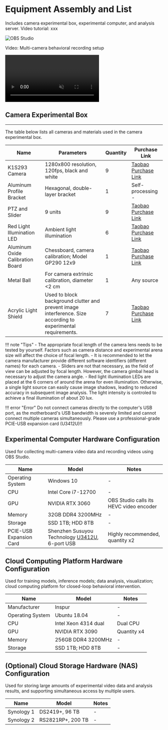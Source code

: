 # Equipment Assembly and List
Includes camera experimental box, experimental computer, and analysis server. Video tutorial: xxx

![OBS Studio](../../../assets/images/Fig_setup_computers.jpg)


<div class="video-item">
    <p class="video-legend">Video: Multi-camera behavioral recording setup</p>
    <video controls muted playsinline class="responsive-video" data-src="../../../assets/hls_videos/VideoS1_multicam_24092111/playlist.m3u8"></video>
</div>


## Camera Experimental Box
---
The table below lists all cameras and materials used in the camera experimental box.

| Name | Parameters | Quantity | Purchase Link |
| --- | --- | --- | --- |
| K1S293 Camera | 1280x800 resolution, 120fps, black and white | 9 | [Taobao Purchase Link](https://item.taobao.com/item.htm?abbucket=16&id=673966141469&mi_id=0000013g7j7UpaJ64Exz65IlngXWkLZ9sfelfsEn2X13zX8&ns=1&skuId=4847993832885&spm=a21n57.1.hoverItem.2&utparam=%7B%22aplus_abtest%22%3A%22f141c2e8af0beb2b17c50d6928369058%22%7D&xxc=taobaoSearch) |
| Aluminum Profile Bracket | Hexagonal, double-layer bracket | 1 | Self-processing - |
| PTZ and Slider | 9 units | 9 | [Taobao Purchase Link](https://detail.tmall.com/item.htm?ali_refid=a3_420434_1006%3A1235740172%3AH%3Ay5eWtaTmsQXaYHDf3rdNpw%3D%3D%3Acddb45a6e952fea324f7f8ca9b58a747&ali_trackid=282_cddb45a6e952fea324f7f8ca9b58a747&id=618612474440&mi_id=00000WXWJPD9KZGe1JIPbpopt1j0eW1dCgR9iqFt5cqPX7I&mm_sceneid=1_0_473760138_0&priceTId=214784b117552392607548476e139d&skuId=4589499395015&spm=a21n57.1.hoverItem.19&utparam=%7B%22aplus_abtest%22%3A%224f075094f900fbfd5878013dac96718e%22%7D&xxc=ad_ztc) |
| Red Light Illumination LED | Ambient light illumination | 6 | [Taobao Purchase Link](https://detail.tmall.com/item.htm?abbucket=16&id=894491969439&mi_id=0000gIiVlXkfMSs1hqx-2s6runtTm23KD83tPFYnpdfCihI&ns=1&priceTId=2147808d17552395078942562e1572&sku_properties=1627207%3A26922829615&spm=a21n57.1.hoverItem.2&utparam=%7B%22aplus_abtest%22%3A%22b7a00053266c2f6523b7c342bd40fbe4%22%7D&xxc=taobaoSearch) |
| Aluminum Oxide Calibration Board | Chessboard, camera calibration; Model GP290 12x9 | 1 |[Taobao Purchase Link](https://item.taobao.com/item.htm?abbucket=0&id=558737448467&ns=1&spm=a21n57.1.0.0.2699523cr0RQDF) |
| Metal Ball | For camera extrinsic calibration, diameter <2 cm | 1 | Any source |
| Acrylic Light Shield | Used to block background clutter and prevent image interference. Size according to experimental requirements. | 7 | [Taobao Purchase Link](https://item.taobao.com/item.htm?id=623132143028&spm=tbpc.boughtlist.suborder_itemtitle.1.5cb72e8dIZHSFZ) |

!!! note "Tips"
    - The appropriate focal length of the camera lens needs to be tested by yourself. Factors such as camera distance and experimental arena size will affect the choice of focal length.
    - It is recommended to let the camera manufacturer provide different software identifiers (different names) for each camera.
    - Sliders are not that necessary, as the field of view can be adjusted by focal length. However, the camera gimbal head is necessary to adjust the camera angle.
    - Red light illumination LEDs are placed at the 6 corners of around the arena for even illumination. Otherwise, a single light source can easily cause image shadows, leading to reduced accuracy in subsequent image analysis. The light intensity is controled to achieve a final illumination of about 20 lux.

!!! error "Error"
    Do not connect cameras directly to the computer's USB port, as the motherboard's USB bandwidth is severely limited and cannot connect multiple cameras simultaneously. Please use a professional-grade PCIE-USB expansion card (U3412U)!!

## Experimental Computer Hardware Configuration
Used for collecting multi-camera video data and recording videos using OBS Studio.

| Name | Model | Notes |
| ---- | ---- | ---- | 
| Operating System | Windows 10 | - |
| CPU | Intel Core i7-12700 | - |
| GPU | NVIDIA RTX 3060 | OBS Studio calls its HEVC video encoder |
| Memory | 32GB DDR4 3200MHz | - |
| Storage | SSD 1TB; HDD 8TB | - |
| PCIE-USB Expansion Card | Shenzhen Susuyou Technology [U3412U](https://item.taobao.com/item.htm?abbucket=16&id=658885755395&mi_id=0000iSwRLbEyAYBCJVYfM0f7ww3y3O_0bG8EWEWZGVaHbrs&ns=1&priceTId=2147836c17552404402055026e123c&skuId=4746490928189&spm=a21n57.1.hoverItem.2&utparam=%7B%22aplus_abtest%22%3A%22bc9d0ba5e6325e017beba457917b9061%22%7D&xxc=taobaoSearch), 6-port USB | Highly recommended, quantity x2 |


## Cloud Computing Platform Hardware Configuration
Used for training models, inference models; data analysis, visualization; cloud computing platform for closed-loop behavioral intervention.

| Name | Model | Notes |
| ---- | ---- | ---- | 
| Manufacturer | Inspur | - |
| Operating System | Ubuntu 18.04 | - |
| CPU | Intel Xeon 4314 dual | Dual CPU |
| GPU | NVIDIA RTX 3090 | Quantity x4 |
| Memory | 256GB DDR4 3200MHz | - |
| Storage | SSD 1TB; HDD 8TB | - |


## (Optional) Cloud Storage Hardware (NAS) Configuration
Used for storing large amounts of experimental video data and analysis results, and supporting simultaneous access by multiple users.

| Name | Model | Notes |
| ---- | ---- | ---- | 
| Synology 1 | DS2419+, 96 TB| - |
| Synology 2 | RS2821RP+, 200 TB | - |

<script src="https://cdnjs.cloudflare.com/ajax/libs/hls.js/1.5.8-0.canary.10141/hls.light.min.js"></script>
<script src="../../../assets/js/hls.js"></script>
<script src="../../../assets/js/video-player.js"></script>
